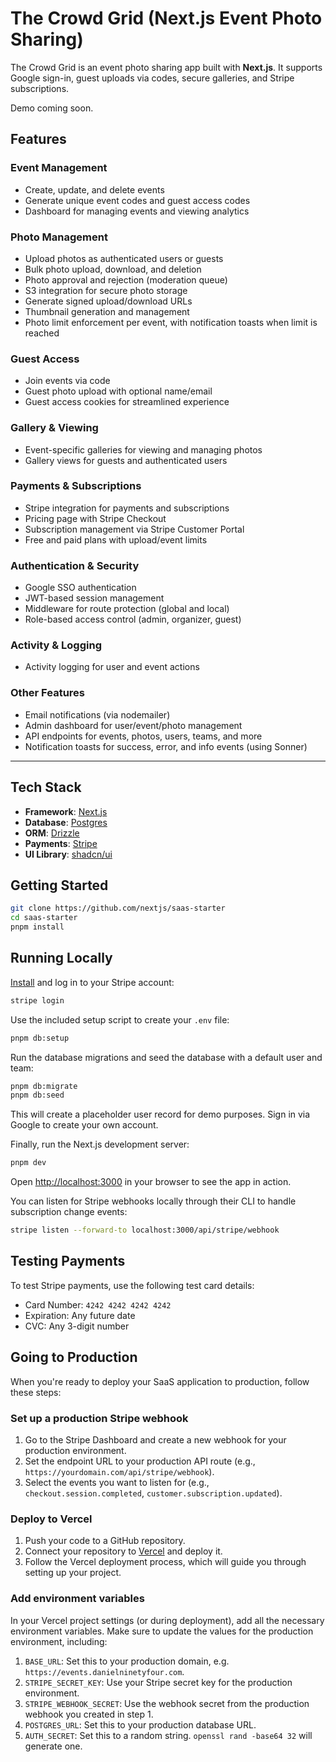 # The Crowd Grid (Next.js Event Photo Sharing)

The Crowd Grid is an event photo sharing app built with **Next.js**. It supports Google sign-in, guest uploads via codes, secure galleries, and Stripe subscriptions.

Demo coming soon.

## Features

### Event Management

- Create, update, and delete events
- Generate unique event codes and guest access codes
- Dashboard for managing events and viewing analytics

### Photo Management

- Upload photos as authenticated users or guests
- Bulk photo upload, download, and deletion
- Photo approval and rejection (moderation queue)
- S3 integration for secure photo storage
- Generate signed upload/download URLs
- Thumbnail generation and management
- Photo limit enforcement per event, with notification toasts when limit is reached

### Guest Access

- Join events via code
- Guest photo upload with optional name/email
- Guest access cookies for streamlined experience

### Gallery & Viewing

- Event-specific galleries for viewing and managing photos
- Gallery views for guests and authenticated users

### Payments & Subscriptions

- Stripe integration for payments and subscriptions
- Pricing page with Stripe Checkout
- Subscription management via Stripe Customer Portal
- Free and paid plans with upload/event limits

### Authentication & Security

- Google SSO authentication
- JWT-based session management
- Middleware for route protection (global and local)
- Role-based access control (admin, organizer, guest)

### Activity & Logging

- Activity logging for user and event actions

### Other Features

- Email notifications (via nodemailer)
- Admin dashboard for user/event/photo management
- API endpoints for events, photos, users, teams, and more
- Notification toasts for success, error, and info events (using Sonner)

---

## Tech Stack

- **Framework**: [Next.js](https://nextjs.org/)
- **Database**: [Postgres](https://www.postgresql.org/)
- **ORM**: [Drizzle](https://orm.drizzle.team/)
- **Payments**: [Stripe](https://stripe.com/)
- **UI Library**: [shadcn/ui](https://ui.shadcn.com/)

## Getting Started

```bash
git clone https://github.com/nextjs/saas-starter
cd saas-starter
pnpm install
```

## Running Locally

[Install](https://docs.stripe.com/stripe-cli) and log in to your Stripe account:

```bash
stripe login
```

Use the included setup script to create your `.env` file:

```bash
pnpm db:setup
```

Run the database migrations and seed the database with a default user and team:

```bash
pnpm db:migrate
pnpm db:seed
```

This will create a placeholder user record for demo purposes. Sign in via Google to create your own account.

Finally, run the Next.js development server:

```bash
pnpm dev
```

Open [http://localhost:3000](http://localhost:3000) in your browser to see the app in action.

You can listen for Stripe webhooks locally through their CLI to handle subscription change events:

```bash
stripe listen --forward-to localhost:3000/api/stripe/webhook
```

## Testing Payments

To test Stripe payments, use the following test card details:

- Card Number: `4242 4242 4242 4242`
- Expiration: Any future date
- CVC: Any 3-digit number

## Going to Production

When you're ready to deploy your SaaS application to production, follow these steps:

### Set up a production Stripe webhook

1. Go to the Stripe Dashboard and create a new webhook for your production environment.
2. Set the endpoint URL to your production API route (e.g., `https://yourdomain.com/api/stripe/webhook`).
3. Select the events you want to listen for (e.g., `checkout.session.completed`, `customer.subscription.updated`).

### Deploy to Vercel

1. Push your code to a GitHub repository.
2. Connect your repository to [Vercel](https://vercel.com/) and deploy it.
3. Follow the Vercel deployment process, which will guide you through setting up your project.

### Add environment variables

In your Vercel project settings (or during deployment), add all the necessary environment variables. Make sure to update the values for the production environment, including:

1. `BASE_URL`: Set this to your production domain, e.g. `https://events.danielninetyfour.com`.
2. `STRIPE_SECRET_KEY`: Use your Stripe secret key for the production environment.
3. `STRIPE_WEBHOOK_SECRET`: Use the webhook secret from the production webhook you created in step 1.
4. `POSTGRES_URL`: Set this to your production database URL.
5. `AUTH_SECRET`: Set this to a random string. `openssl rand -base64 32` will generate one.
